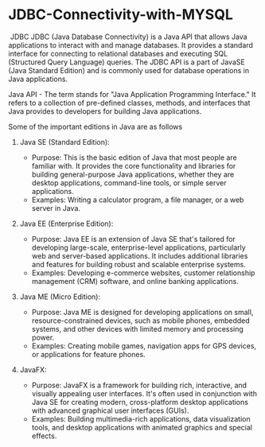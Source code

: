 # JDBC-Connectivity-with-MYSQL

﻿
JDBC
JDBC (Java Database Connectivity) is a Java API that allows Java applications to interact with and manage databases. It provides a standard interface for connecting to relational databases and executing SQL (Structured Query Language) queries. The JDBC API is a part of JavaSE (Java Standard Edition) and is commonly used for database operations in Java applications.

Java API - 
The term stands for "Java Application Programming Interface." It refers to a collection of pre-defined classes, methods, and interfaces that Java provides to developers for building Java applications. 

Some of the important editions in Java are as follows

1. Java SE (Standard Edition):
   - Purpose: This is the basic edition of Java that most people are familiar with. It provides the core functionality and libraries for building general-purpose Java applications, whether they are desktop applications, command-line tools, or simple server applications.
   - Examples: Writing a calculator program, a file manager, or a web server in Java.

2. Java EE (Enterprise Edition):
   - Purpose: Java EE is an extension of Java SE that's tailored for developing large-scale, enterprise-level applications, particularly web and server-based applications. It includes additional libraries and features for building robust and scalable enterprise systems.
   - Examples: Developing e-commerce websites, customer relationship management (CRM) software, and online banking applications.

3. Java ME (Micro Edition):
   - Purpose: Java ME is designed for developing applications on small, resource-constrained devices, such as mobile phones, embedded systems, and other devices with limited memory and processing power.
   - Examples: Creating mobile games, navigation apps for GPS devices, or applications for feature phones.

4. JavaFX:
   - Purpose: JavaFX is a framework for building rich, interactive, and visually appealing user interfaces. It's often used in conjunction with Java SE for creating modern, cross-platform desktop applications with advanced graphical user interfaces (GUIs).
   - Examples: Building multimedia-rich applications, data visualization tools, and desktop applications with animated graphics and special effects.

